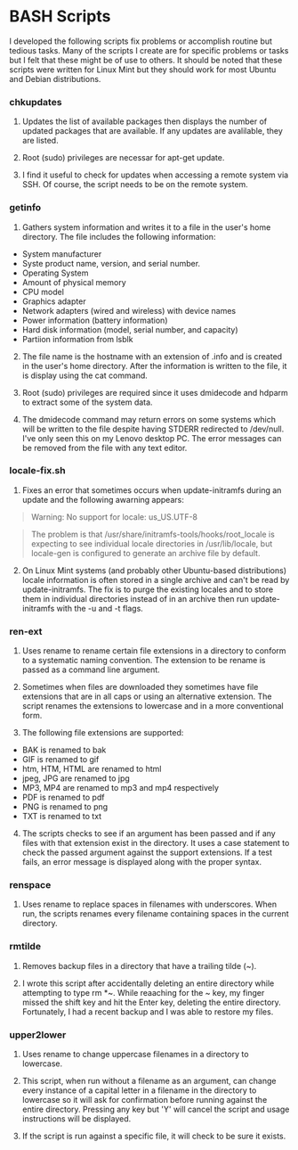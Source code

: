 # BASH Scripts

I developed the following scripts fix problems or accomplish routine but tedious tasks. Many of the scripts I create are for specific problems or tasks but I felt that these might be of use to others. It should be noted that these scripts were written for Linux Mint but they should work for most Ubuntu and Debian distributions.

### chkupdates
1. Updates the list of available packages then displays the number of updated packages that are available. If any updates are avalilable, they are listed.

2. Root (sudo) privileges are necessar for apt-get update.

3. I find it useful to check for updates when accessing a remote system via SSH. Of course, the script needs to be on the remote system.

### getinfo
1. Gathers system information and writes it to a file in the user's home directory. The file includes the following information:
 - System manufacturer
 - Syste product name, version, and serial number.
 - Operating System
 - Amount of physical memory
 - CPU model
 - Graphics adapter
 - Network adapters (wired and wireless) with device names
 - Power information (battery information)
 - Hard disk information (model, serial number, and capacity)
 - Partiion information from lsblk

2. The file name is the hostname with an extension of .info and is created in the user's home directory. After the information is written to the file, it is display using the cat command.

3. Root (sudo) privileges are required since it uses dmidecode and hdparm to extract some of the system data.

4. The dmidecode command may return errors on some systems which will be written to the file despite having STDERR redirected to /dev/null. I've only seen this on my Lenovo desktop PC. The error messages can be removed from the file with any text editor.

### locale-fix.sh
1. Fixes an error that sometimes occurs when update-initramfs during an update and the following awarning appears:
 >Warning: No support for locale: us_US.UTF-8

 >The problem is that /usr/share/initramfs-tools/hooks/root_locale
 is expecting to see individual locale directories in /usr/lib/locale,
 but locale-gen is configured to generate an archive file by default.

2. On Linux Mint systems (and probably other Ubuntu-based distributions) locale information is often stored in a single archive and can't be read by update-initramfs. The fix is to purge the existing locales and to store them in individual directories instead of in an archive then run update-initramfs with the -u and -t flags.

### ren-ext
1. Uses rename to rename certain file extensions in a directory to conform to a systematic naming convention. The extension to be rename is passed as a command line argument.

2. Sometimes when files are downloaded they sometimes have file extensions that are in all caps or using an alternative extension. The script renames the extensions to lowercase and in a more conventional form.

3. The following file extensions are supported:
 - BAK is renamed to bak
 - GIF is renamed to gif
 - htm, HTM, HTML are renamed to html
 - jpeg, JPG are renamed to jpg
 - MP3, MP4 are renamed to mp3 and mp4 respectively
 - PDF is renamed to pdf
 - PNG is renamed to png
 - TXT is renamed to txt

4. The scripts checks to see if an argument has been passed and if any files with that extension exist in the directory. It uses a case statement to check the passed argument against the support extensions. If a test fails, an error message is displayed along with the proper syntax.

### renspace
1. Uses rename to replace spaces in filenames with underscores. When run, the scripts renames every filename containing spaces in the current directory.

### rmtilde
1. Removes backup files in a directory that have a trailing tilde (~).

2. I wrote this script after accidentally deleting an entire directory while attempting to type rm *~. While reaaching for the ~ key, my finger missed the shift key and hit the Enter key, deleting the entire directory. Fortunately, I had a recent backup and I was able to restore my files.

### upper2lower
1. Uses rename to change uppercase filenames in a directory to lowercase.

2. This script, when run without a filename as an argument, can change every instance of a capital letter in a filename in the directory to lowercase so it will ask for confirmation before running against the entire directory. Pressing any key but 'Y' will cancel the script and usage instructions will be displayed.

3. If the script is run against a specific file, it will check to be sure it exists.
